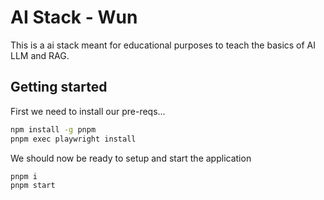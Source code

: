 # AI Stack - Wun

This is a ai stack meant for educational purposes to teach the basics of AI LLM and RAG.

## Getting started

First we need to install our pre-reqs...

```bash
npm install -g pnpm
pnpm exec playwright install
```

We should now be ready to setup and start the application

```bash
pnpm i
pnpm start
```